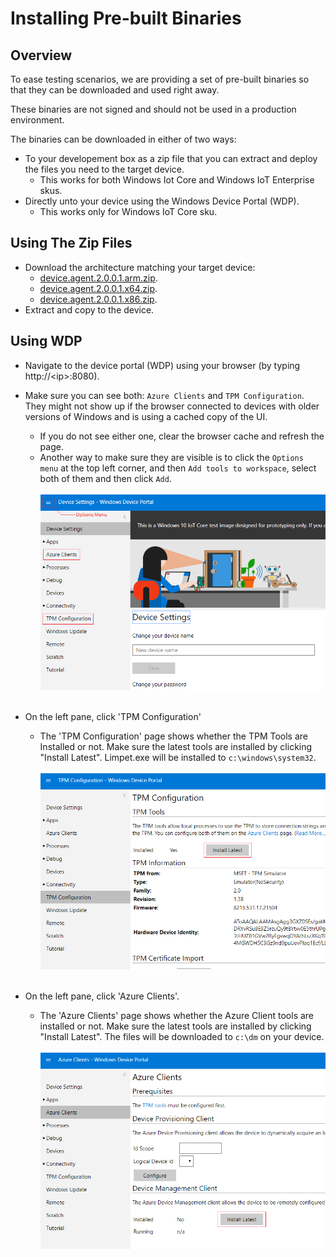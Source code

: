 # Installing Pre-built Binaries

## Overview

To ease testing scenarios, we are providing a set of pre-built binaries so that they can be downloaded and used right away.

These binaries are not signed and should not be used in a production environment.

The binaries can be downloaded in either of two ways:
- To your developement box as a zip file that you can extract and deploy the files you need to the target device.
    - This works for both Windows Iot Core and Windows IoT Enterprise skus.
- Directly unto your device using the Windows Device Portal (WDP).
    - This works only for Windows IoT Core sku.

## Using The Zip Files

- Download the architecture matching your target device:
    - [device.agent.2.0.0.1.arm.zip](../../downloads/device.agent.2.0.0.1.arm.zip).
    - [device.agent.2.0.0.1.x64.zip](../../downloads/device.agent.2.0.0.1.x64.zip).
    - [device.agent.2.0.0.1.x86.zip](../../downloads/device.agent.2.0.0.1.x86.zip).
- Extract and copy to the device.

## Using WDP

- Navigate to the device portal (WDP) using your browser (by typing http://&lt;ip&gt;:8080).
- Make sure you can see both: `Azure Clients` and `TPM Configuration`. They might not show up if the browser connected to devices with older versions of Windows and is using a cached copy of the UI.
    - If you do not see either one, clear the browser cache and refresh the page.
    - Another way to make sure they are visible is to click the `Options menu` at the top left corner, and then `Add tools to workspace`, select both of them and then click `Add`.
    <br/><br/><img src="wdp-menu.png" /><br/><br/>

- On the left pane, click 'TPM Configuration'
    - The 'TPM Configuration' page shows whether the TPM Tools are Installed or not. Make sure the latest tools are installed by clicking "Install Latest". Limpet.exe will be installed to `c:\windows\system32`.
      <br/><br/><img src="wdp-limpet-0.png"/><br/><br/>

- On the left pane, click 'Azure Clients'.
    - The 'Azure Clients' page shows whether the Azure Client tools are installed or not. Make sure the latest tools are installed by clicking "Install Latest". The files will be downloaded to `c:\dm` on your device.
      <br/><br/><img src="wdp-device-agent-0.png"/><br/><br/>
